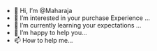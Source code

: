 - 👋 Hi, I’m @Maharaja
- 👀 I’m interested in your purchase Experience ...
- 🌱 I’m currently learning your expectations ...
- 💞️ I’m happy to help you...
- 📫 How to help me...

<!---
Zhsgdhsydhdgdw/Zhsgdhsydhdgdw is a ✨ special ✨ repository because its `README.md` (this file) appears on your GitHub profile.
You can click the Preview link to take a look at your changes.
--->
